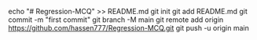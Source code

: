 echo "# Regression-MCQ" >> README.md
git init
git add README.md
git commit -m "first commit"
git branch -M main
git remote add origin https://github.com/hassen777/Regression-MCQ.git
git push -u origin main

